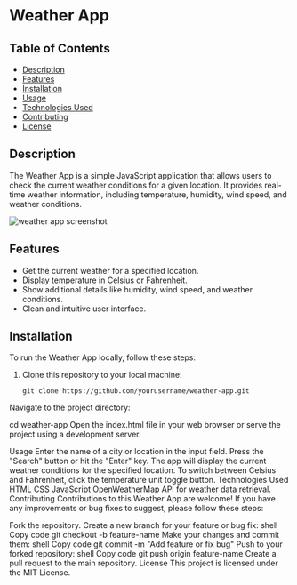 # Weather App

## Table of Contents
- [Description](#description)
- [Features](#features)
- [Installation](#installation)
- [Usage](#usage)
- [Technologies Used](#technologies-used)
- [Contributing](#contributing)
- [License](#license)

## Description
The Weather App is a simple JavaScript application that allows users to check the current weather conditions for a given location. It provides real-time weather information, including temperature, humidity, wind speed, and weather conditions.

![weather app screenshot](https://github.com/AdityaMathur25/Weather-app-using-js/assets/61025539/142af66e-0c38-4515-a7ab-481592fdb435)


## Features
- Get the current weather for a specified location.
- Display temperature in Celsius or Fahrenheit.
- Show additional details like humidity, wind speed, and weather conditions.
- Clean and intuitive user interface.

## Installation
To run the Weather App locally, follow these steps:

1. Clone this repository to your local machine:

   ```shell
   git clone https://github.com/yourusername/weather-app.git
Navigate to the project directory:

cd weather-app
Open the index.html file in your web browser or serve the project using a development server.

Usage
Enter the name of a city or location in the input field.
Press the "Search" button or hit the "Enter" key.
The app will display the current weather conditions for the specified location.
To switch between Celsius and Fahrenheit, click the temperature unit toggle button.
Technologies Used
HTML
CSS
JavaScript
OpenWeatherMap API for weather data retrieval.
Contributing
Contributions to this Weather App are welcome! If you have any improvements or bug fixes to suggest, please follow these steps:

Fork the repository.
Create a new branch for your feature or bug fix:
shell
Copy code
git checkout -b feature-name
Make your changes and commit them:
shell
Copy code
git commit -m "Add feature or fix bug"
Push to your forked repository:
shell
Copy code
git push origin feature-name
Create a pull request to the main repository.
License
This project is licensed under the MIT License.
